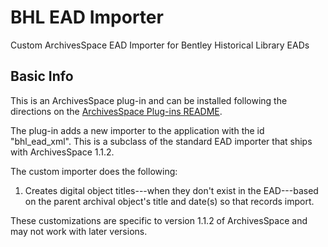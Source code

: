 BHL EAD Importer
================
Custom ArchivesSpace EAD Importer for Bentley Historical Library EADs

Basic Info
----------
This is an ArchivesSpace plug-in and can be installed following the directions on the [ArchivesSpace Plug-ins README](https://github.com/archivesspace/archivesspace/tree/master/plugins).

The plug-in adds a new importer to the application with the id "bhl_ead_xml". This is a subclass of the standard EAD importer that ships with ArchivesSpace 1.1.2.

The custom importer does the following:

  1. Creates digital object titles---when they don't exist in the EAD---based on the parent archival object's title and date(s) so that records import.
  
These customizations are specific to version 1.1.2 of ArchivesSpace and may not work with later versions.